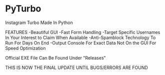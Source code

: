 # PyTurbo
Instagram Turbo Made In Python

FEATURES
-Beautiful GUI
-Fast Form Handling
-Target Specific Usernames In Your Interest to Claim When Available
-Anti-Spamblock Technology To Run For Days On End
-Output Console For Exact Data Not On the GUI For Speed Optimization

Official EXE File Can Be Found Under "Releases"

THIS IS NOW THE FINAL UPDATE UNTIL BUGS/ERRORS ARE FOUND
